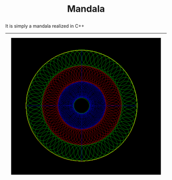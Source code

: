 # <p align=center> Mandala </p>

It is simply a mandala realized in C++

----------------------------------

<p align="center">
  <img src="https://github.com/Booh-rm/Hello_C/blob/main/The%20Mandala/media/Mandala.png" />
</p>
